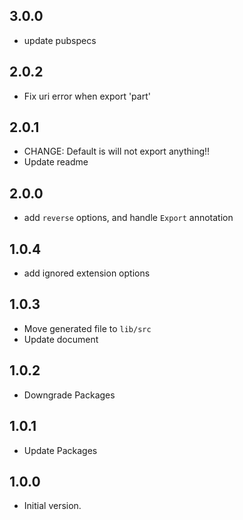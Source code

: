 ## 3.0.0
- update pubspecs

## 2.0.2
- Fix uri error when export 'part'

## 2.0.1
- CHANGE: Default is will not export anything!!
- Update readme
## 2.0.0
- add ```reverse``` options, and handle ```Export``` annotation

## 1.0.4

- add ignored extension options

## 1.0.3

- Move generated file to ```lib/src```
- Update document


## 1.0.2

- Downgrade Packages

## 1.0.1

- Update Packages


## 1.0.0

- Initial version.
